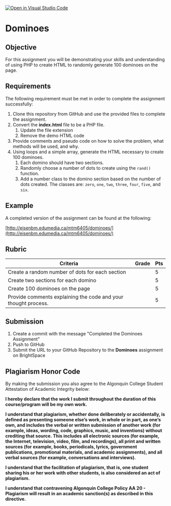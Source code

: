 [![Open in Visual Studio Code](https://classroom.github.com/assets/open-in-vscode-f059dc9a6f8d3a56e377f745f24479a46679e63a5d9fe6f495e02850cd0d8118.svg)](https://classroom.github.com/online_ide?assignment_repo_id=6828410&assignment_repo_type=AssignmentRepo)
# Dominoes

## Objective
For this assignment you will be demonstrating your skills and understanding of using PHP to create HTML to randomly generate 100 dominoes on the page.

## Requirements
The following requirement must be met in order to complete the assignment successfully: 

1. Clone this repository from GitHub and use the provided files to complete the assignment.
2. Convert the **index.html** file to be a PHP file.
    1. Update the file extension
    2. Remove the demo HTML code 
3. Provide comments and pseudo code on how to solve the problem, what methods will be used, and why.
4. Using loops and a simple array, generate the HTML necessary to create 100 dominoes.
    1. Each domino should have two sections.
    2. Randomly choose a number of dots to create using the `rand()` function.
    3. Add a number class to the domino section based on the number of dots created. The classes are: `zero`, `one`, `two`, `three`, `four`, `five`, and `six`. 

## Example
A completed version of the assignment can be found at the following:

[http://eisenbm.edumedia.ca/mtm6405/dominoes/](http://eisenbm.edumedia.ca/mtm6405/dominoes/)

## Rubric

| Criteria | Grade | Pts|
| ---------| ------| ---|
| Create a random number of dots for each section |  | 5 |
| Create two sections for each domino |  | 5 |
| Create 100 dominoes on the page |  | 5 |
| Provide comments explaining the code and your thought process. |  | 5 |


## Submission
1. Create a commit with the message "Completed the Dominoes Assignment"
2. Push to GitHub
3. Submit the URL to your GitHub Repository to the **Dominoes** assignment on BrightSpace

## Plagiarism Honor Code
By making the submission you also agree to the Algonquin College Student Attestation of Academic Integrity below: 

**I hereby declare that the work I submit throughout the duration of this course/program will be my own work.**

**I understand that plagiarism, whether done deliberately or accidentally, is defined as presenting someone else’s work, in whole or in part, as one’s own, and includes the verbal or written submission of another work (for example, ideas, wording, code, graphics, music, and inventions) without crediting that source. This includes all electronic sources (for example, the Internet, television, video, film, and recordings), all print and written sources (for example, books, periodicals, lyrics, government publications, promotional materials, and academic assignments), and all verbal sources (for example, conversations and interviews).**

**I understand that the facilitation of plagiarism, that is, one student sharing his or her work with other students, is also considered an act of plagiarism.**

**I understand that contravening Algonquin College Policy AA 20 - Plagiarism will result in an academic sanction(s) as described in this directive.**
